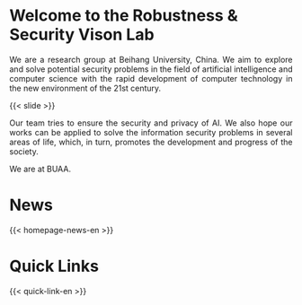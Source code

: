 # Welcome to the Robustness & Security Vison Lab

<p style="text-align:justify">
We are a research group at Beihang University, China. We aim to explore and solve potential security problems in the field of artificial intelligence and computer science with the rapid development of computer technology in the new environment of the 21st century.
</p>

{{< slide >}}

<p style="text-align:justify">
Our team tries to ensure the security and privacy of AI. We also hope our works can be applied to solve the information security problems in several areas of life, which, in turn, promotes the development and progress of the society.
</p>

<p style="text-align:justify">
We are at BUAA.
</p>

# News

{{< homepage-news-en >}}

# Quick Links

{{< quick-link-en >}}
